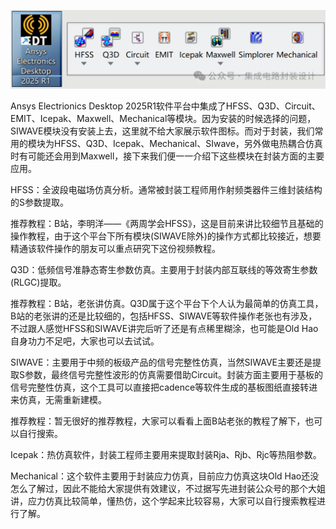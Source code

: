 ![](https://raw.githubusercontent.com/LeroyK111/pictureBed/master/20250324170903.png)

Ansys Electrionics Desktop 2025R1软件平台中集成了HFSS、Q3D、Circuit、EMIT、Icepak、Maxwell、Mechanical等模块。因为安装的时候选择的问题，SIWAVE模块没有安装上去，这里就不给大家展示软件图标。而对于封装，我们常用的模块为HFSS、Q3D、Icepak、Mechanical、SIwave，另外做电热耦合仿真时有可能还会用到Maxwell，接下来我们便一一介绍下这些模块在封装方面的主要应用。

HFSS：全波段电磁场仿真分析。通常被封装工程师用作射频类器件三维封装结构的S参数提取。

推荐教程：B站，李明洋——《两周学会HFSS》，这是目前来讲比较细节且基础的操作教程，由于这个平台下所有模块(SIWAVE除外)的操作方式都比较接近，想要精通该软件操作的朋友可以重点研究下这份视频教程。

Q3D：低频信号准静态寄生参数仿真。主要用于封装内部互联线的等效寄生参数(RLGC)提取。

推荐教程：B站，老张讲仿真。Q3D属于这个平台下个人认为最简单的仿真工具，B站的老张讲的还是比较细的，包括HFSS、SIWAVE等软件操作老张也有涉及，不过跟人感觉HFSS和SIWAVE讲完后听了还是有点稀里糊涂，也可能是Old Hao自身功力不足吧，大家也可以去试试。

SIWAVE：主要用于中频的板级产品的信号完整性仿真，当然SIWAVE主要还是提取S参数，最终信号完整性波形的仿真需要借助Circuit。封装方面主要用于基板的信号完整性仿真，这个工具可以直接把cadence等软件生成的基板图纸直接转进来仿真，无需重新建模。

推荐教程：暂无很好的推荐教程，大家可以看看上面B站老张的教程了解下，也可以自行搜索。

Icepak：热仿真软件，封装工程师主要用来提取封装Rja、Rjb、Rjc等热阻参数。

Mechanical：这个软件主要用于封装应力仿真，目前应力仿真这块Old Hao还没怎么了解过，因此不能给大家提供有效建议，不过据写先进封装公众号的那个大姐讲，应力仿真比较简单，懂热仿，这个学起来比较容易，大家可以自行搜索教程进行了解。

